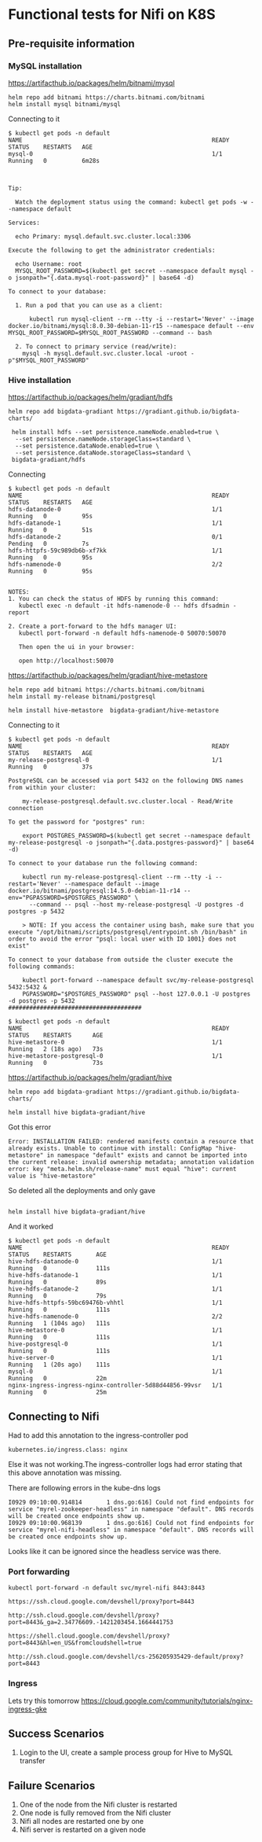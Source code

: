 # Functional tests for Nifi on K8S

## Pre-requisite information

### MySQL installation

https://artifacthub.io/packages/helm/bitnami/mysql

```
helm repo add bitnami https://charts.bitnami.com/bitnami
helm install mysql bitnami/mysql
```

Connecting to it

```
$ kubectl get pods -n default
NAME                                                      READY   STATUS    RESTARTS   AGE
mysql-0                                                   1/1     Running   0          6m28s



Tip:

  Watch the deployment status using the command: kubectl get pods -w --namespace default

Services:

  echo Primary: mysql.default.svc.cluster.local:3306

Execute the following to get the administrator credentials:

  echo Username: root
  MYSQL_ROOT_PASSWORD=$(kubectl get secret --namespace default mysql -o jsonpath="{.data.mysql-root-password}" | base64 -d)

To connect to your database:

  1. Run a pod that you can use as a client:

      kubectl run mysql-client --rm --tty -i --restart='Never' --image  docker.io/bitnami/mysql:8.0.30-debian-11-r15 --namespace default --env MYSQL_ROOT_PASSWORD=$MYSQL_ROOT_PASSWORD --command -- bash

  2. To connect to primary service (read/write):
    mysql -h mysql.default.svc.cluster.local -uroot -p"$MYSQL_ROOT_PASSWORD"

```

### Hive installation

https://artifacthub.io/packages/helm/gradiant/hdfs

```
helm repo add bigdata-gradiant https://gradiant.github.io/bigdata-charts/

 helm install hdfs --set persistence.nameNode.enabled=true \
  --set persistence.nameNode.storageClass=standard \
  --set persistence.dataNode.enabled=true \
  --set persistence.dataNode.storageClass=standard \
 bigdata-gradiant/hdfs

```

Connecting

```
$ kubectl get pods -n default
NAME                                                      READY   STATUS    RESTARTS   AGE
hdfs-datanode-0                                           1/1     Running   0          95s
hdfs-datanode-1                                           1/1     Running   0          51s
hdfs-datanode-2                                           0/1     Pending   0          7s
hdfs-httpfs-59c989db6b-xf7kk                              1/1     Running   0          95s
hdfs-namenode-0                                           2/2     Running   0          95s


NOTES:
1. You can check the status of HDFS by running this command:
   kubectl exec -n default -it hdfs-namenode-0 -- hdfs dfsadmin -report

2. Create a port-forward to the hdfs manager UI:
   kubectl port-forward -n default hdfs-namenode-0 50070:50070

   Then open the ui in your browser:

   open http://localhost:50070
```

https://artifacthub.io/packages/helm/gradiant/hive-metastore

```
helm repo add bitnami https://charts.bitnami.com/bitnami
helm install my-release bitnami/postgresql

helm install hive-metastore  bigdata-gradiant/hive-metastore
```

Connecting to it

```
$ kubectl get pods -n default
NAME                                                      READY   STATUS    RESTARTS   AGE
my-release-postgresql-0                                   1/1     Running   0          37s

PostgreSQL can be accessed via port 5432 on the following DNS names from within your cluster:

    my-release-postgresql.default.svc.cluster.local - Read/Write connection

To get the password for "postgres" run:

    export POSTGRES_PASSWORD=$(kubectl get secret --namespace default my-release-postgresql -o jsonpath="{.data.postgres-password}" | base64 -d)

To connect to your database run the following command:

    kubectl run my-release-postgresql-client --rm --tty -i --restart='Never' --namespace default --image docker.io/bitnami/postgresql:14.5.0-debian-11-r14 --env="PGPASSWORD=$POSTGRES_PASSWORD" \
      --command -- psql --host my-release-postgresql -U postgres -d postgres -p 5432

    > NOTE: If you access the container using bash, make sure that you execute "/opt/bitnami/scripts/postgresql/entrypoint.sh /bin/bash" in order to avoid the error "psql: local user with ID 1001} does not exist"

To connect to your database from outside the cluster execute the following commands:

    kubectl port-forward --namespace default svc/my-release-postgresql 5432:5432 &
    PGPASSWORD="$POSTGRES_PASSWORD" psql --host 127.0.0.1 -U postgres -d postgres -p 5432
######################################

$ kubectl get pods -n default
NAME                                                      READY   STATUS    RESTARTS      AGE
hive-metastore-0                                          1/1     Running   2 (18s ago)   73s
hive-metastore-postgresql-0                               1/1     Running   0             73s

```

https://artifacthub.io/packages/helm/gradiant/hive

```
helm repo add bigdata-gradiant https://gradiant.github.io/bigdata-charts/

helm install hive bigdata-gradiant/hive
```

Got this error

```
Error: INSTALLATION FAILED: rendered manifests contain a resource that already exists. Unable to continue with install: ConfigMap "hive-metastore" in namespace "default" exists and cannot be imported into the current release: invalid ownership metadata; annotation validation error: key "meta.helm.sh/release-name" must equal "hive": current value is "hive-metastore"
```

So deleted all the deployments and only gave

```

helm install hive bigdata-gradiant/hive
```

And it worked

```
$ kubectl get pods -n default
NAME                                                      READY   STATUS    RESTARTS       AGE
hive-hdfs-datanode-0                                      1/1     Running   0              111s
hive-hdfs-datanode-1                                      1/1     Running   0              89s
hive-hdfs-datanode-2                                      1/1     Running   0              79s
hive-hdfs-httpfs-59bc69476b-vhhtl                         1/1     Running   0              111s
hive-hdfs-namenode-0                                      2/2     Running   1 (104s ago)   111s
hive-metastore-0                                          1/1     Running   0              111s
hive-postgresql-0                                         1/1     Running   0              111s
hive-server-0                                             1/1     Running   1 (20s ago)    111s
mysql-0                                                   1/1     Running   0              22m
nginx-ingress-ingress-nginx-controller-5d88d44856-99vsr   1/1     Running   0              25m
```

## Connecting to Nifi

Had to add this annotation to the ingress-controller pod

```
kubernetes.io/ingress.class: nginx
```

Else it was not working.The ingress-controller logs had error stating that this above annotation was missing.

There are following errors in the kube-dns logs

```
I0929 09:10:00.914814       1 dns.go:616] Could not find endpoints for service "myrel-zookeeper-headless" in namespace "default". DNS records will be created once endpoints show up.
I0929 09:10:00.968139       1 dns.go:616] Could not find endpoints for service "myrel-nifi-headless" in namespace "default". DNS records will be created once endpoints show up.
```

Looks like it can be ignored since the headless service was there.

### Port forwarding

```
kubectl port-forward -n default svc/myrel-nifi 8443:8443

https://ssh.cloud.google.com/devshell/proxy?port=8443

http://ssh.cloud.google.com/devshell/proxy?port=8443&_ga=2.34776609.-1421203454.1664441753

https://shell.cloud.google.com/devshell/proxy?port=8443&hl=en_US&fromcloudshell=true

http://ssh.cloud.google.com/devshell/cs-256205935429-default/proxy?port=8443

```

### Ingress

Lets try this tomorrow
https://cloud.google.com/community/tutorials/nginx-ingress-gke

## Success Scenarios

1. Login to the UI, create a sample process group for Hive to MySQL transfer

## Failure Scenarios

1. One of the node from the Nifi cluster is restarted
2. One node is fully removed from the Nifi cluster
3. Nifi all nodes are restarted one by one
4. Nifi server is restarted on a given node
